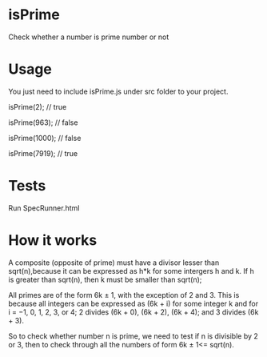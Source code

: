 isPrime
=======

Check whether a number is prime number or not

Usage
=======
You just need to include isPrime.js under src folder to your project.

isPrime(2); // true

isPrime(963); // false

isPrime(1000); // false

isPrime(7919); // true

Tests
=======
Run SpecRunner.html

How it works
=======
A composite (opposite of prime) must have a divisor lesser than sqrt(n),because it can be expressed as h*k for some intergers h and k. If h is greater than sqrt(n), then k must be smaller than sqrt(n);

All primes are of the form 6k ± 1, with the exception of 2 and 3. This is because all integers can be expressed as (6k + i) for some integer k and for i = −1, 0, 1, 2, 3, or 4; 2 divides (6k + 0), (6k + 2), (6k + 4); and 3 divides (6k + 3). 

So to check whether number n is prime, we need to test if n is divisible by 2 or 3, then to check through all the numbers of form 6k ± 1<= sqrt(n). 


